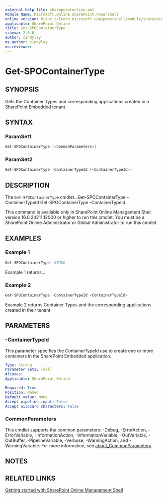 ```yaml
---
external help file: sharepointonline.xml
Module Name: Microsoft.Online.SharePoint.PowerShell
online version: https://learn.microsoft.com/powershell/module/sharepoint-online/get-spocontainertype
applicable: SharePoint Online
title: Get-SPOContainerType
schema: 2.0.0
author: cindylay
ms.author: cindylay
ms.reviewer:
---
```


# Get-SPOContainerType

## SYNOPSIS

Gets the Container Types and corresponding applications created in a SharePoint Embedded tenant. 
<!-- TODO -->

## SYNTAX

### ParamSet1

```powershell
Get-SPOContainerType [<CommonParameters>]
```

### ParamSet2
```powershell
Get-SPOContainerType -ContainerTypeId [<ContainerTypeId>]
```


## DESCRIPTION

The `Get-SPOContainerType` cmdlet...Get-SPOContainerType -ContainerTypeId <ContainerTypeId>Get-SPOContainerType -ContainerTypeId <ContainerTypeId>

This command is available only in SharePoint Online Management Shell version 16.0.24211.12000 or higher to run this cmdlet.
You must be a SharePoint Online Administrator or Global Administrator to run this cmdlet.


## EXAMPLES

### Example 1

```powershell
Get-SPOContainerType  #TODO
```

Example 1 returns... 


### Example 2

```powershell
Get-SPOContainerType -ContainerTypeId <ContainerTypeId> 
```

Example 2 returns Container Types and the corresponding applications created in their tenant

 
## PARAMETERS

### -ContainerTypeId

This parameter specifies the ContainerTypeId use to create one or more containers in the SharePoint Embedded application.
 
```yaml
Type: String
Parameter Sets: (All)
Aliases:
Applicable: SharePoint Online

Required: True
Position: Named
Default value: None
Accept pipeline input: False
Accept wildcard characters: False
```

### CommonParameters

This cmdlet supports the common parameters: -Debug, -ErrorAction, -ErrorVariable, -InformationAction, -InformationVariable, -OutVariable, -OutBuffer, -PipelineVariable, -Verbose, -WarningAction, and -WarningVariable. For more information, see [about_CommonParameters](https://go.microsoft.com/fwlink/?LinkID=113216).

## NOTES

## RELATED LINKS

[Getting started with SharePoint Online Management Shell](/powershell/sharepoint/sharepoint-online/connect-sharepoint-online?view=sharepoint-ps)

